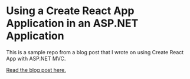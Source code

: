 # Using a Create React App Application in an ASP.NET Application

This is a sample repo from a blog post that I wrote on using Create React App with ASP.NET MVC.

[Read the blog post here.]()
